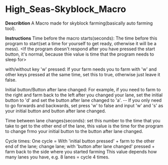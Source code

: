 # High_Seas-Skyblock_Macro


**Describtion**
A Macro made for skyblock farming(basically auto farming tool).

**Instructions**
Time before the macro starts(seconds):
  The time before this program to start(set a time for yourself to get ready, otherwise it will be a mess).
  <If the program doesn't respond after you have pressed the start button, it's normal, because thie value is time that the program needs to sleep for>

  
with/without key 'w' pressed:
  If your farm needs you to farm with 'w' and other keys pressed at the same time, set this to true, otherwise just leave it false.

  
Initial button/Button after lane changed:
  For example, if you need to farm to the right and farm back to the left after you changed your lane, set the initial button to 'd' and set the button
  after lane changed to 'a'. -- If you only need to go forwards and backwards, set press 'w' to false and input 'w' and 's' as your initial button and
  button after lane changed.


Time between lane changes(seconds):
  set this number to the time that you take to get to the other end of the lane, this value is the time for the program to change frmo your initial button     to the button after lane changed.


Cycle times:
  One cycle = With 'initial button pressed' + farm to the other end of the lane; change lane; with 'button after lane changed' pressed + farm back to the
  side where you started farming
  This value depends how many lanes you have, e.g.  8 lanes = cycle 4 times.

